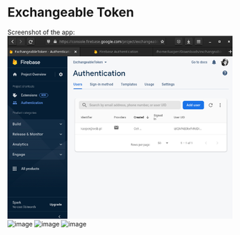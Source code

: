 # Exchangeable Token

Screenshot of the app:
![img.png](img.png)
![image](https://user-images.githubusercontent.com/56700396/198878443-43062856-b1a4-498b-bc00-d621a314868b.png)
![image](https://user-images.githubusercontent.com/56700396/199340504-038cb9b5-4484-4579-b176-0f0d009fc1e0.png)
![image](https://user-images.githubusercontent.com/56700396/199345784-7b2e698d-51c7-4db6-8ed5-efae638cf57e.png)
